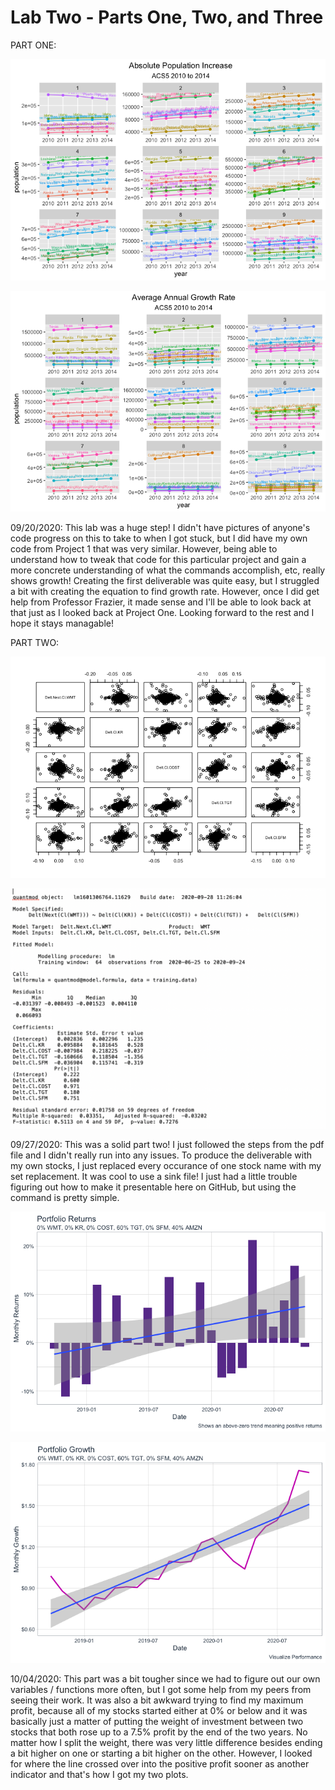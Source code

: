 # Lab Two - Parts One, Two, and Three

PART ONE:

![](absolute_pop_increase.png)

![](avg_annual_growth_rt.png)

09/20/2020: This lab was a huge step! I didn't have pictures of anyone's code progress on this to take to when I got stuck, but I did have my own code from Project 1 that was very similar. However, being able to understand how to tweak that code for this particular project and gain a more concrete understanding of what the commands accomplish, etc, really shows growth! Creating the first deliverable was quite easy, but I struggled a bit with creating the equation to find growth rate. However, once I did get help from Professor Frazier, it made sense and I'll be able to look back at that just as I looked back at Project One. Looking forward to the rest and I hope it stays managable!

PART TWO:

![](lab2_part2_deliverable_1.png)

![](lab2_part2_deliverable2.png)

09/27/2020: This was a solid part two! I just followed the steps from the pdf file and I didn't really run into any issues. To produce the deliverable with my own stocks, I just replaced every occurance of one stock name with my set replacement. It was cool to use a sink file! I just had a little trouble figuring out how to make it presentable here on GitHub, but using the command is pretty simple.

![](lab2_part3_deliverable1.png)

![](lab2_part3_deliverable2.png)

10/04/2020: This part was a bit tougher since we had to figure out our own variables / functions more often, but I got some help from my peers from seeing their work. It was also a bit awkward trying to find my maximum profit, because all of my stocks started either at 0% or below and it was basically just a matter of putting the weight of investment between two stocks that both rose up to a 7.5% profit by the end of the two years. No matter how I split the weight, there was very little difference besides ending a bit higher on one or starting a bit higher on the other. However, I looked for where the line crossed over into the positive profit sooner as another indicator and that's how I got my two plots.
